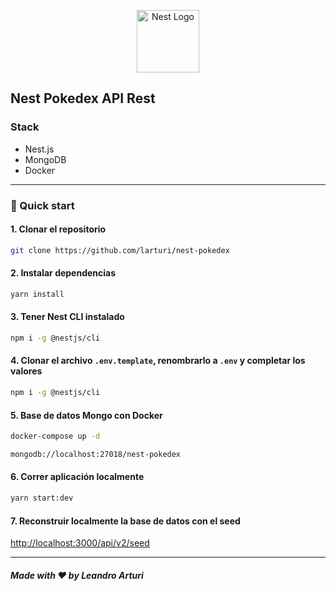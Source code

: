 <p align="center">
  <a href="http://nestjs.com/" target="blank"><img src="https://nestjs.com/img/logo-small.svg" width="100" alt="Nest Logo" /></a>
</p>

## Nest Pokedex API Rest

### Stack

* Nest.js
* MongoDB
* Docker

<hr />
  
### 🚀 Quick start

#### 1. Clonar el repositorio

```bash
git clone https://github.com/larturi/nest-pokedex
```

#### 2. Instalar dependencias

```bash
yarn install
```

#### 3. Tener Nest CLI instalado

```bash
npm i -g @nestjs/cli
```

#### 4. Clonar el archivo ```.env.template```, renombrarlo a ```.env``` y completar los valores

```bash
npm i -g @nestjs/cli
```

#### 5. Base de datos Mongo con Docker

```bash
docker-compose up -d
```

```bash
mongodb://localhost:27018/nest-pokedex
```

#### 6. Correr aplicación localmente

```bash
yarn start:dev
```

#### 7. Reconstruir localmente la base de datos con el seed

[http://localhost:3000/api/v2/seed](http://localhost:3000/api/v2/seed)

---

##### Made with ❤️ by Leandro Arturi
